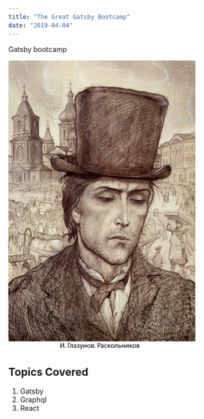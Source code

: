 ```yaml
---
title: "The Great Gatsby Bootcamp"
date: "2019-04-04"
---
```


Gatsby bootcamp

![raskolnikov](./raskolnikov.jpg)

## Topics Covered

1. Gatsby
2. Graphql
3. React
